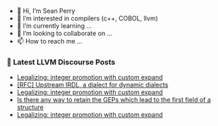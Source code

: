 - 👋 Hi, I’m Sean Perry
- 👀 I’m interested in compilers (c++, COBOL, llvm)
- 🌱 I’m currently learning ...
- 💞️ I’m looking to collaborate on ...
- 📫 How to reach me ...

<!---
s66perry/s66perry is a ✨ special ✨ repository because its `README.md` (this file) appears on your GitHub profile.
You can click the Preview link to take a look at your changes.
--->
### 📕 Latest LLVM Discourse Posts

<!-- DISCOURSE-LLVM:START -->
- [Legalizing: integer promotion with custom expand](https://discourse.llvm.org/t/legalizing-integer-promotion-with-custom-expand/68940#post_3)
- [[RFC] Upstream IRDL, a dialect for dynamic dialects](https://discourse.llvm.org/t/rfc-upstream-irdl-a-dialect-for-dynamic-dialects/68718#post_9)
- [Legalizing: integer promotion with custom expand](https://discourse.llvm.org/t/legalizing-integer-promotion-with-custom-expand/68940#post_2)
- [Is there any way to retain the GEPs which lead to the first field of a structure](https://discourse.llvm.org/t/is-there-any-way-to-retain-the-geps-which-lead-to-the-first-field-of-a-structure/68929#post_3)
- [Legalizing: integer promotion with custom expand](https://discourse.llvm.org/t/legalizing-integer-promotion-with-custom-expand/68940#post_1)
<!-- DISCOURSE-LLVM:END -->
